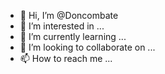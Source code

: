 - 👋 Hi, I’m @Doncombate
- 👀 I’m interested in ...
- 🌱 I’m currently learning ...
- 💞️ I’m looking to collaborate on ...
- 📫 How to reach me ...

<!---
Doncombate/Doncombate is a ✨ special ✨ repository because its `README.md` (this file) appears on your GitHub profile.
You can click the Preview link to take a look at your changes.
--->
